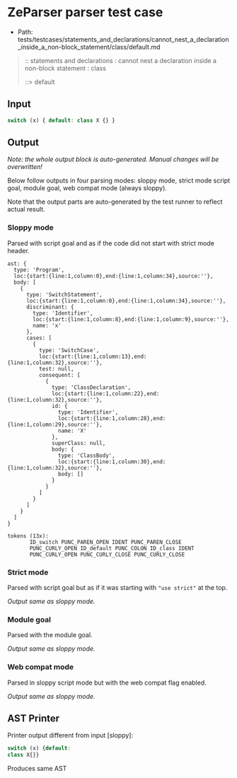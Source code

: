 # ZeParser parser test case

- Path: tests/testcases/statements_and_declarations/cannot_nest_a_declaration_inside_a_non-block_statement/class/default.md

> :: statements and declarations : cannot nest a declaration inside a non-block statement : class
>
> ::> default

## Input

`````js
switch (x) { default: class X {} }
`````

## Output

_Note: the whole output block is auto-generated. Manual changes will be overwritten!_

Below follow outputs in four parsing modes: sloppy mode, strict mode script goal, module goal, web compat mode (always sloppy).

Note that the output parts are auto-generated by the test runner to reflect actual result.

### Sloppy mode

Parsed with script goal and as if the code did not start with strict mode header.

`````
ast: {
  type: 'Program',
  loc:{start:{line:1,column:0},end:{line:1,column:34},source:''},
  body: [
    {
      type: 'SwitchStatement',
      loc:{start:{line:1,column:0},end:{line:1,column:34},source:''},
      discriminant: {
        type: 'Identifier',
        loc:{start:{line:1,column:8},end:{line:1,column:9},source:''},
        name: 'x'
      },
      cases: [
        {
          type: 'SwitchCase',
          loc:{start:{line:1,column:13},end:{line:1,column:32},source:''},
          test: null,
          consequent: [
            {
              type: 'ClassDeclaration',
              loc:{start:{line:1,column:22},end:{line:1,column:32},source:''},
              id: {
                type: 'Identifier',
                loc:{start:{line:1,column:28},end:{line:1,column:29},source:''},
                name: 'X'
              },
              superClass: null,
              body: {
                type: 'ClassBody',
                loc:{start:{line:1,column:30},end:{line:1,column:32},source:''},
                body: []
              }
            }
          ]
        }
      ]
    }
  ]
}

tokens (13x):
       ID_switch PUNC_PAREN_OPEN IDENT PUNC_PAREN_CLOSE
       PUNC_CURLY_OPEN ID_default PUNC_COLON ID_class IDENT
       PUNC_CURLY_OPEN PUNC_CURLY_CLOSE PUNC_CURLY_CLOSE
`````

### Strict mode

Parsed with script goal but as if it was starting with `"use strict"` at the top.

_Output same as sloppy mode._

### Module goal

Parsed with the module goal.

_Output same as sloppy mode._

### Web compat mode

Parsed in sloppy script mode but with the web compat flag enabled.

_Output same as sloppy mode._

## AST Printer

Printer output different from input [sloppy]:

````js
switch (x) {default:
class X{}}
````

Produces same AST
